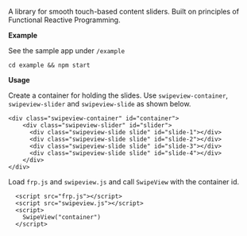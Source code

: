 A library for smooth touch-based content sliders. Built on principles of Functional Reactive Programming.

**Example**

See the sample app under `/example`

    cd example && npm start

**Usage**

Create a container for holding the slides. Use `swipeview-container`, `swipeview-slider` and `swipeview-slide` as shown below.

    <div class="swipeview-container" id="container">
        <div class="swipeview-slider" id="slider">
          <div class="swipeview-slide slide" id="slide-1"></div>
          <div class="swipeview-slide slide" id="slide-2"></div>
          <div class="swipeview-slide slide" id="slide-3"></div>
          <div class="swipeview-slide slide" id="slide-4"></div>    
        </div>
    </div>

Load `frp.js` and `swipeview.js` and call `SwipeView` with the container id.

      <script src="frp.js"></script>
      <script src="swipeview.js"></script>
      <script>
        SwipeView("container")
      </script>

